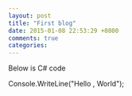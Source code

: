```yaml
---
layout: post
title: "First blog"
date: 2015-01-08 22:53:29 +0800
comments: true
categories: 
---
```

Below is C# code

Console.WriteLine("Hello , World");
